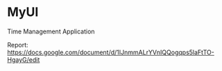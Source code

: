 # MyUI
Time Management Application

Report:
https://docs.google.com/document/d/1IJnmmALrYVnIQQogqps5laFtTO-HgayG/edit




